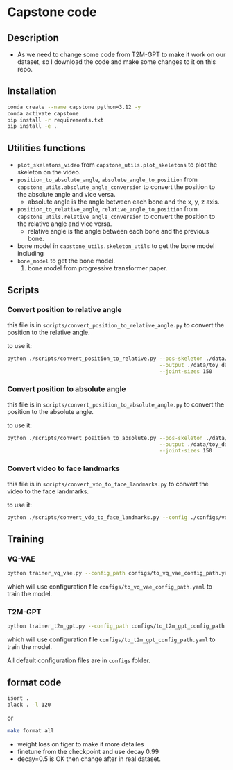 # Capstone code

## Description

- As we need to change some code from T2M-GPT to make it work on our dataset, so I download the code and make some changes to it on this repo.

## Installation
```bash
conda create --name capstone python=3.12 -y
conda activate capstone
pip install -r requirements.txt
pip install -e .
```

## Utilities functions

- `plot_skeletons_video` from `capstone_utils.plot_skeletons` to plot the skeleton on the video.
- `position_to_absolute_angle`, `absolute_angle_to_position` from `capstone_utils.absolute_angle_conversion` to convert the position to the absolute angle and vice versa.
  - absolute angle is the angle between each bone and the x, y, z axis.
- `position_to_relative_angle`, `relative_angle_to_position` from `capstone_utils.relative_angle_conversion` to convert the position to the relative angle and vice versa.
  - relative angle is the angle between each bone and the previous bone.
- bone model in `capstone_utils.skeleton_utils` to get the bone model including
- `bone_model` to get the bone model.
   1. bone model from progressive transformer paper.

## Scripts

### Convert position to relative angle

this file is in `scripts/convert_position_to_relative_angle.py` to convert the position to the relative angle.

to use it:
```bash
python ./scripts/convert_position_to_relative.py --pos-skeleton ./data/toy_data/train.skels \
                                                 --output ./data/toy_data/train.relative.skels \
                                                 --joint-sizes 150
```

### Convert position to absolute angle

this file is in `scripts/convert_position_to_absolute_angle.py` to convert the position to the absolute angle.

to use it:
```bash
python ./scripts/convert_position_to_absolute.py --pos-skeleton ./data/toy_data/train.skels \
                                                 --output ./data/toy_data/train.absolute.skels \
                                                 --joint-sizes 150
```

### Convert video to face landmarks

this file is in `scripts/convert_vdo_to_face_landmarks.py` to convert the video to the face landmarks.

to use it:
```bash
python ./scripts/convert_vdo_to_face_landmarks.py --config ./configs/vdo_to_face_landmarks.example.yaml
```

## Training

### VQ-VAE
```bash
python trainer_vq_vae.py --config_path configs/to_vq_vae_config_path.yaml
```
which will use configuration file `configs/to_vq_vae_config_path.yaml` to train the model.

### T2M-GPT
```bash
python trainer_t2m_gpt.py --config_path configs/to_t2m_gpt_config_path.yaml
```
which will use configuration file `configs/to_t2m_gpt_config_path.yaml` to train the model.

All default configuration files are in `configs` folder.

## format code

```bash
isort .
black . -l 120
```
or 
```bash
make format all
```

- weight loss on figer to make it more detailes
- finetune from the checkpoint and use decay 0.99
- decay=0.5 is OK then change after in real dataset.
